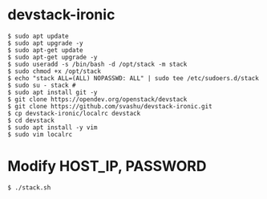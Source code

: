 # devstack-ironic
    $ sudo apt update
    $ sudo apt upgrade -y
    $ sudo apt-get update
    $ sudo apt-get upgrade -y
    $ sudo useradd -s /bin/bash -d /opt/stack -m stack
    $ sudo chmod +x /opt/stack
    $ echo "stack ALL=(ALL) NOPASSWD: ALL" | sudo tee /etc/sudoers.d/stack
    $ sudo su - stack #
    $ sudo apt install git -y
    $ git clone https://opendev.org/openstack/devstack
    $ git clone https://github.com/svashu/devstack-ironic.git
    $ cp devstack-ironic/localrc devstack
    $ cd devstack
    $ sudo apt install -y vim
    $ sudo vim localrc
    
# Modify HOST_IP, PASSWORD
    $ ./stack.sh
